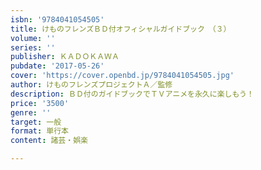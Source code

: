 ```yaml
---
isbn: '9784041054505'
title: けものフレンズＢＤ付オフィシャルガイドブック　（３）
volume: ''
series: ''
publisher: ＫＡＤＯＫＡＷＡ
pubdate: '2017-05-26'
cover: 'https://cover.openbd.jp/9784041054505.jpg'
author: けものフレンズプロジェクトＡ／監修
description: ＢＤ付のガイドブックでＴＶアニメを永久に楽しもう！
price: '3500'
genre: ''
target: 一般
format: 単行本
content: 諸芸・娯楽

---
```


